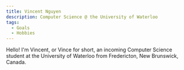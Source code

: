 ```yaml
---
title: Vincent Nguyen
description: Computer Science @ the University of Waterloo
tags:
  - Goals
  - Hobbies
---
```


Hello! I'm Vincent, or Vince for short, an incoming Computer Science student at the University of Waterloo from Fredericton, New Brunswick, Canada.

